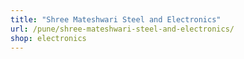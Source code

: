 ```yaml
---
title: "Shree Mateshwari Steel and Electronics"
url: /pune/shree-mateshwari-steel-and-electronics/
shop: electronics
---
```

